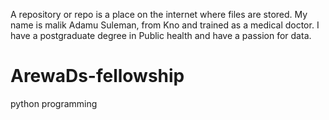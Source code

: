 A repository or repo is a place on the internet where files are stored.
My name is malik Adamu Suleman, from Kno and trained as a medical doctor. I have a postgraduate degree in Public health and have a passion for data. 
# ArewaDs-fellowship
python programming
